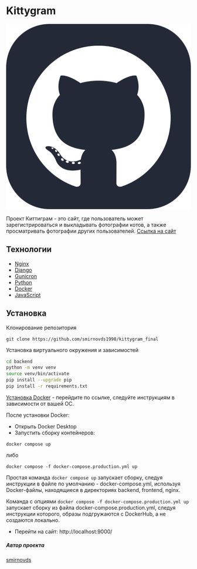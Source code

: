 # Kittygram

[![Github](https://raw.githubusercontent.com/tandpfun/skill-icons/59059d9d1a2c092696dc66e00931cc1181a4ce1f/icons/Github-Dark.svg)](https://github.com/smirnovds1990/kittygram_final)

Проект Киттиграм - это сайт, где пользователь может зарегистрироваться и выкладывать фотографии котов, а также просматривать фотографии других пользователей.
[Ссылка на сайт](https://kgram.sytes.net/)

## Технологии
- [Nginx](https://nginx.org/ru/)
- [Django](https://www.djangoproject.com/)
- [Gunicron](https://gunicorn.org/)
- [Python](https://www.python.org/)
- [Docker](https://www.docker.com/)
- [JavaScript](https://www.javascript.com/)

## Установка
Клонирование репозитория

```
git clone https://github.com/smirnovds1990/kittygram_final
```

 Установка виртуального окружения и зависимостей
```sh
cd backend
python -m venv venv
source venv/bin/activate
pip install --upgrade pip
pip install -r requirements.txt
```

[Установка Docker](https://www.docker.com/get-started/) - перейдите по ссылке, следуйте инструкциям в зависимости от вашей ОС.

После установки Docker:
- Открыть Docker Desktop
- Запустить сборку контейнеров:
```
docker compose up
```
либо
```
docker compose -f docker-compose.production.yml up
```
Простая команда ```docker compose up``` запускает сборку, следуя инструкции в файле по умолчанию - docker-compose.yml, используя Docker-файлы, находящиеся в директориях backend, frontend, nginx.

Команда с опциями ```docker compose -f docker-compose.production.yml up``` запускает сборку из файла docker-compose.production.yml, следуя инструкции которого, образы подгружаются с DockerHub, а не создаются локально.
- Перейти на сайт: http://localhost:9000/

##### Автор проекта
[smirnovds](https://github.com/smirnovds1990)